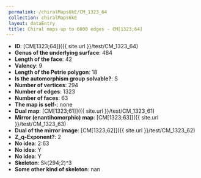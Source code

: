 ```yaml
--- 
 permalink: /chiralMaps6kE/CM_1323_64 
 collection: chiralMaps6kE
 layout: dataEntry
 title: Chiral maps up to 6000 edges - CM[1323;64]
---
```


- **ID**: [CM[1323;64]]({{ site.url }}/test/CM_1323_64)
- **Genus of the underlying surface**: 484
- **Length of the face**: 42
- **Valency**: 9
- **Length of the Petrie polygon**: 18
- **Is the automorphism group solvable?**: S
- **Number of vertices**: 294
- **Number of edges**: 1323
- **Number of faces**: 63
- **The map is self-**: none
- **Dual map**: [CM[1323;61]]({{ site.url }}/test/CM_1323_61)
- **Mirror (enantihomorphic) map**: [CM[1323;63]]({{ site.url }}/test/CM_1323_63)
- **Dual of the mirror image**: [CM[1323;62]]({{ site.url }}/test/CM_1323_62)
- **Z_q-Exponent?**: 2
- **No idea**:  2:63
- **No idea**: Y
- **No idea**: Y
- **Skeleton**: Sk(294;2)^3
- **Some other kind of skeleton**: nan
